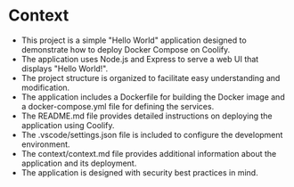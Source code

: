 # Context

- This project is a simple "Hello World" application designed to demonstrate how to deploy Docker Compose on Coolify.
- The application uses Node.js and Express to serve a web UI that displays "Hello World!".
- The project structure is organized to facilitate easy understanding and modification.
- The application includes a Dockerfile for building the Docker image and a docker-compose.yml file for defining the services.
- The README.md file provides detailed instructions on deploying the application using Coolify.
- The .vscode/settings.json file is included to configure the development environment.
- The context/context.md file provides additional information about the application and its deployment.
- The application is designed with security best practices in mind.
